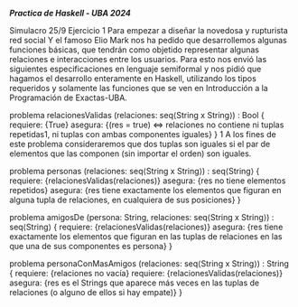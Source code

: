 ***Practica de Haskell - UBA 2024*** 

Simulacro 25/9
 Ejercicio 1
Para empezar a diseñar la novedosa y rupturista red social Y el famoso Elio Mark nos ha pedido que desarrollemos algunas funciones básicas, que tendrán como objetido representar algunas relaciones e interacciones entre los usuarios. Para esto nos envió las siguientes especificaciones en lenguaje semiformal y nos pidió que hagamos el desarrollo enteramente en Haskell, utilizando los tipos requeridos y solamente las funciones que se ven en Introducción a la Programación de Exactas-UBA.

problema relacionesValidas (relaciones: seq⟨String x String⟩) : Bool {
  requiere: {True}
  asegura: {(res = true) <=> relaciones no contiene ni tuplas repetidas1, ni tuplas con ambas componentes iguales}
}
1 A los fines de este problema consideraremos que dos tuplas son iguales si el par de elementos que las componen (sin importar el orden) son iguales.

problema personas (relaciones: seq⟨String x String⟩) : seq⟨String⟩ {
  requiere: {relacionesValidas(relaciones)}
  asegura: {res no tiene elementos repetidos}
  asegura: {res tiene exactamente los elementos que figuran en alguna tupla de relaciones, en cualquiera de sus posiciones}
}

problema amigosDe (persona: String, relaciones: seq⟨String x String⟩) : seq⟨String⟩ {
  requiere: {relacionesValidas(relaciones)}
  asegura: {res tiene exactamente los elementos que figuran en las tuplas de relaciones en las que una de sus componentes es persona}
}

problema personaConMasAmigos (relaciones: seq⟨String x String⟩) : String {
  requiere: {relaciones no vacía}
  requiere: {relacionesValidas(relaciones)}
  asegura: {res es el Strings que aparece más veces en las tuplas de relaciones (o alguno de ellos si hay empate)}
}
